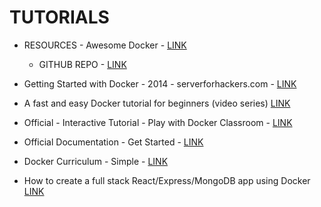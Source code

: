 # TUTORIALS

* RESOURCES - Awesome Docker - [LINK](https://awesome-docker.netlify.com/#deployment-and-infrastructure)
  * GITHUB REPO - [LINK](https://github.com/veggiemonk/awesome-docker)

* Getting Started with Docker - 2014 - serverforhackers.com - [LINK](https://serversforhackers.com/c/getting-started-with-docker)

* A fast and easy Docker tutorial for beginners (video series) [LINK](https://medium.freecodecamp.org/docker-quick-start-video-tutorials-1dfc575522a0)

* Official - Interactive Tutorial - Play with Docker Classroom - [LINK](https://training.play-with-docker.com/)

* Official Documentation - Get Started - [LINK](https://docs.docker.com/get-started/)

* Docker Curriculum - Simple - [LINK](https://docker-curriculum.com/)

* How to create a full stack React/Express/MongoDB app using Docker [LINK](https://medium.freecodecamp.org/create-a-fullstack-react-express-mongodb-app-using-docker-c3e3e21c4074)
